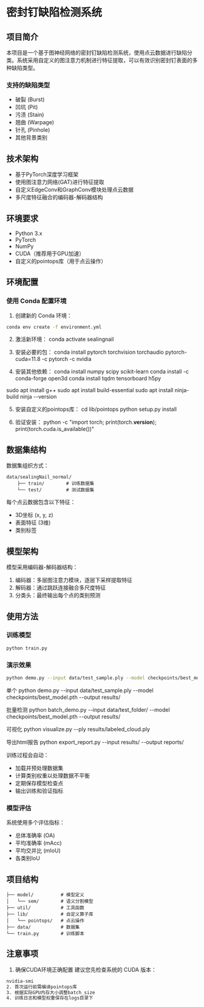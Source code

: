 # 密封钉缺陷检测系统

## 项目简介

本项目是一个基于图神经网络的密封钉缺陷检测系统，使用点云数据进行缺陷分类。系统采用自定义的图注意力机制进行特征提取，可以有效识别密封钉表面的多种缺陷类型。

### 支持的缺陷类型

- 破裂 (Burst)
- 凹坑 (Pit)
- 污渍 (Stain)
- 翘曲 (Warpage)
- 针孔 (Pinhole)
- 其他背景类别

## 技术架构

- 基于PyTorch深度学习框架
- 使用图注意力网络(GAT)进行特征提取
- 自定义EdgeConv和GraphConv模块处理点云数据
- 多尺度特征融合的编码器-解码器结构

## 环境要求

- Python 3.x
- PyTorch
- NumPy
- CUDA（推荐用于GPU加速）
- 自定义的pointops库（用于点云操作）

## 环境配置

### 使用 Conda 配置环境

1. 创建新的 Conda 环境：
```bash
conda env create -f environment.yml
```

2. 激活新环境：
conda activate sealingnail

3. 安装必要的包：
conda install pytorch torchvision torchaudio pytorch-cuda=11.8 -c pytorch -c nvidia

4. 安装其他依赖：
conda install numpy scipy scikit-learn
conda install -c conda-forge open3d
conda install tqdm tensorboard h5py


sudo apt install g++
sudo apt install build-essential
sudo apt install ninja-build
ninja --version

5. 安装自定义的pointops库：
cd lib/pointops
python setup.py install

6. 验证安装：
python -c "import torch; print(torch.__version__); print(torch.cuda.is_available())"

## 数据集结构

数据集组织方式：
```
data/sealingNail_normal/
    ├── train/        # 训练数据集
    └── test/         # 测试数据集
```

每个点云数据包含以下特征：
- 3D坐标 (x, y, z)
- 表面特征 (3维)
- 类别标签

## 模型架构

模型采用编码器-解码器结构：
1. 编码器：多层图注意力模块，逐层下采样提取特征
2. 解码器：通过跳跃连接融合多尺度特征
3. 分类头：最终输出每个点的类别预测

## 使用方法

### 训练模型

```bash
python train.py
```


### 演示效果

```bash
python demo.py --input data/test_sample.ply --model checkpoints/best_model.pth --output results/ --vis --save_ply
```

单个
python demo.py --input data/test_sample.ply --model checkpoints/best_model.pth --output results/

批量检测
python batch_demo.py --input data/test_folder/ --model checkpoints/best_model.pth --output results/

可视化
python visualize.py --ply results/labeled_cloud.ply

导出html报告
python export_report.py --input results/ --output reports/

训练过程会自动：
- 加载并预处理数据集
- 计算类别权重以处理数据不平衡
- 定期保存模型检查点
- 输出训练和验证指标

### 模型评估

系统使用多个评估指标：
- 总体准确率 (OA)
- 平均准确率 (mAcc)
- 平均交并比 (mIoU)
- 各类别IoU

## 项目结构

```
├── model/          # 模型定义
│   └── sem/        # 语义分割模型
├── util/           # 工具函数
├── lib/            # 自定义算子库
│   └── pointops/   # 点云操作
├── data/           # 数据集
└── train.py        # 训练脚本
```

## 注意事项

1. 确保CUDA环境正确配置
建议您先检查系统的 CUDA 版本：
```bash
nvidia-smi
2. 首次运行前需编译pointops库
3. 根据实际GPU内存大小调整batch_size
4. 训练日志和模型权重保存在logs目录下
